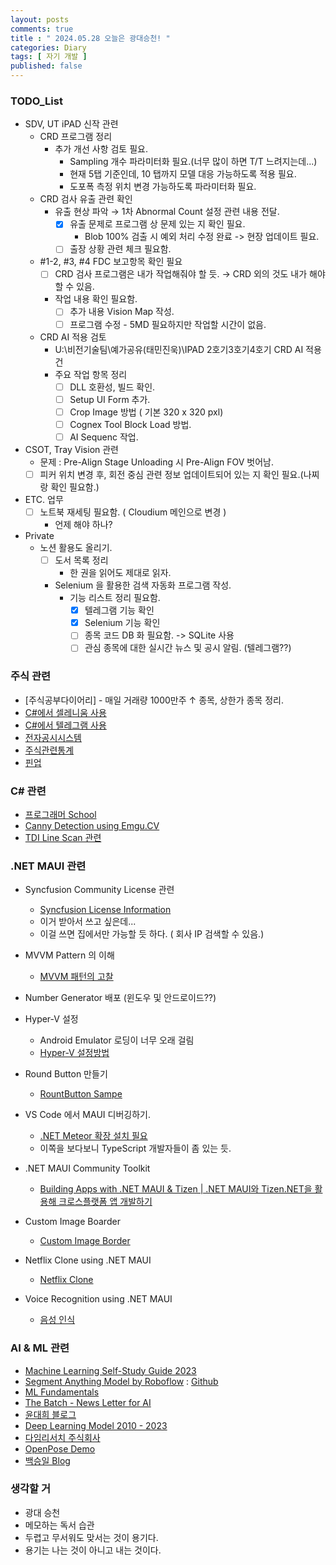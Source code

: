 ```yaml
---
layout: posts
comments: true
title : " 2024.05.28 오늘은 광대승천! "
categories: Diary
tags: [ 자기 개발 ]
published: false
---
```


### TODO_List

- SDV, UT iPAD 신작 관련
  - CRD 프로그램 정리
    - 추가 개선 사항 검토 필요.
      - Sampling 개수 파라미터화 필요.(너무 많이 하면 T/T 느려지는데...)
      - 현재 5탭 기준인데, 10 탭까지 모델 대응 가능하도록 적용 필요.
      - 도포폭 측정 위치 변경 가능하도록 파라미터화 필요.
  - CRD 검사 유출 관련 확인
    - 유출 현상 파악 → 1차 Abnormal Count 설정 관련 내용 전달.
      - [x] 유출 문제로 프로그램 상 문제 있는 지 확인 필요.
        - Blob 100% 검출 시 예외 처리 수정 완료 -> 현장 업데이트 필요.
      - [ ] 출장 상황 관련 체크 필요함.
  - #1-2, #3, #4 FDC 보고항목 확인 필요
    - [ ] CRD 검사 프로그램은 내가 작업해줘야 할 듯. → CRD 외의 것도 내가 해야 할 수 있음.
    - 작업 내용 확인 필요함.
      - [ ] 추가 내용 Vision Map 작성.
      - [ ] 프로그램 수정 - 5MD 필요하지만 작업할 시간이 없음.
  - CRD AI 적용 검토
    - U:\비전기술팀\예가공유(태민진욱)\IPAD 2호기3호기4호기 CRD AI 적용건
    - 주요 작업 항목 정리
      - [ ] DLL 호환성, 빌드 확인.
      - [ ] Setup UI Form 추가.
      - [ ] Crop Image 방법 ( 기본 320 x 320 pxl)
      - [ ] Cognex Tool Block Load 방법.
      - [ ] AI Sequenc 작업.
- CSOT, Tray Vision 관련
  - 문제 : Pre-Align Stage Unloading 시 Pre-Align FOV 벗어남.
  - [ ] 피커 위치 변경 후, 회전 중심 관련 정보 업데이트되어 있는 지 확인 필요.(나찌랑 확인 필요함.)

- ETC. 업무
  - [ ] 노트북 재세팅 필요함. ( Cloudium 메인으로 변경 )
    - 언제 해야 하나?

- Private
  - 노션 활용도 올리기.
    - [ ] 도서 목록 정리
      - 한 권을 읽어도 제대로 읽자.
    - Selenium 을 활용한 검색 자동화 프로그램 작성.
      - 기능 리스트 정리 필요함.
        - [x] 텔레그램 기능 확인
        - [x] Selenium 기능 확인
        - [ ] 종목 코드 DB 화 필요함. -> SQLite 사용
        - [ ] 관심 종목에 대한 실시간 뉴스 및 공시 알림. (텔레그램??)

### 주식 관련

- [주식공부다이어리] -  매일 거래량 1000만주 ↑ 종목, 상한가 종목 정리.
- [C#에서 셀레니움 사용](https://blog.naver.com/tramper2/222757075488)
- [C#에서 텔레그램 사용](https://half-dev.tistory.com/15)
- [전자공시시스템](http://dart.fss.or.kr/)
- [주식관련통계](http://data.krx.co.kr/contents/MDC/MAIN/main/index.cmd)
- [핀업](https://stock.finup.co.kr/Lab/ThemeLogFull.aspx?Fullscreen=true)

### C# 관련

- [프로그래머 School](https://school.programmers.co.kr/)
- [Canny Detection using Emgu.CV](https://www.emgu.com/wiki/index.php/Shape_(Triangle,_Rectangle,_Circle,_Line)_Detection_in_CSharp)
- [TDI Line Scan 관련](https://thamescorp.wordpress.com/2017/02/24/tditime-delay-integration-sensor-camera/)

### .NET MAUI 관련

- Syncfusion Community License 관련
  - [Syncfusion License Information](https://www.syncfusion.com/sales/communitylicense?question=how-long-are-the-licenses-valid-)
  - 이거 받아서 쓰고 싶은데...
  - 이걸 쓰면 집에서만 가능할 듯 하다. ( 회사 IP 검색할 수 있음.)

- MVVM Pattern 의 이해
  - [MVVM 패턴의 고찰](https://forum.dotnetdev.kr/t/mvvm/2475)

- Number Generator 배포 (윈도우 및 안드로이드??)

- Hyper-V 설정
  - Android Emulator 로딩이 너무 오래 걸림
  - [Hyper-V 설정방법](https://learn.microsoft.com/ko-kr/xamarin/android/get-started/installation/android-emulator/hardware-acceleration?tabs=vswin&pivots=windows#hyper-v)

- Round Button 만들기
  - [RountButton Sampe](https://mallibone.com/post/dotnetmaui-countdown-button)

- VS Code 에서 MAUI 디버깅하기.
  - [.NET Meteor 확장 설치 필요](https://github.com/JaneySprings/DotNet.Meteor)
  - 이쪽을 보다보니 TypeScript 개발자들이 좀 있는 듯.

- .NET MAUI Community Toolkit
  - [Building Apps with .NET MAUI & Tizen | .NET MAUI와 Tizen.NET을 활용해 크로스플랫폼 앱 개발하기](https://www.youtube.com/watch?v=0tQNsHc-410)

- Custom Image Boarder
  - [Custom Image Border](https://youtu.be/yywrga8yZpE)

- Netflix Clone using .NET MAUI
  - [Netflix Clone](https://www.youtube.com/watch?v=NBbJvmfbQYE)

- Voice Recognition using .NET MAUI
  - [음성 인식](https://devblogs.microsoft.com/dotnet/speech-recognition-in-dotnet-maui-with-community-toolkit/)

### AI & ML 관련

- [Machine Learning Self-Study Guide 2023](https://medium.com/@turancandas/machine-learning-self-study-guide-2023-1-6-248f4b2da43f)
- [Segment Anything Model by Roboflow](https://blog.roboflow.com/how-to-use-segment-anything-model-sam/)
 : [Github](https://github.com/SysCV/SAM-HQ#model-checkpoints)
- [ML Fundamentals](https://medium.com/@vijayseshachala/the-fundamentals-for-any-ml-or-dl-tasks-3f54f3d66b28)
- [The Batch - News Letter for AI](https://www.deeplearning.ai/the-batch/)
- [윤대희 블로그](https://076923.github.io/categories/)
- [Deep Learning Model 2010 - 2023](https://medium.com/@shivam.pradhan/deep-learning-models-2010-2023-8d27dec2c69e)
- [다임리서치 주식회사](https://www.daimresearch.com/)
- [OpenPose Demo](https://github.com/CMU-Perceptual-Computing-Lab/openpose)
- [백승일 Blog](https://calvision.tistory.com/)

### 생각할 거

- 광대 승천
- 메모하는 독서 습관
- 두렵고 무서워도 맞서는 것이 용기다.
- 용기는 나는 것이 아니고 내는 것이다.
